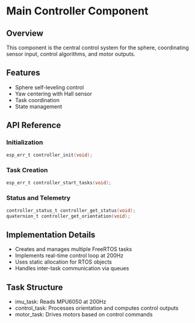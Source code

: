 # Main Controller Component

## Overview
This component is the central control system for the sphere, coordinating sensor input, control algorithms, and motor outputs.

## Features
- Sphere self-leveling control
- Yaw centering with Hall sensor
- Task coordination
- State management

## API Reference

### Initialization
```c
esp_err_t controller_init(void);
```

### Task Creation
```c
esp_err_t controller_start_tasks(void);
```

### Status and Telemetry
```c
controller_status_t controller_get_status(void);
quaternion_t controller_get_orientation(void);
```

## Implementation Details
- Creates and manages multiple FreeRTOS tasks
- Implements real-time control loop at 200Hz
- Uses static allocation for RTOS objects
- Handles inter-task communication via queues

## Task Structure
- imu_task: Reads MPU6050 at 200Hz
- control_task: Processes orientation and computes control outputs
- motor_task: Drives motors based on control commands
